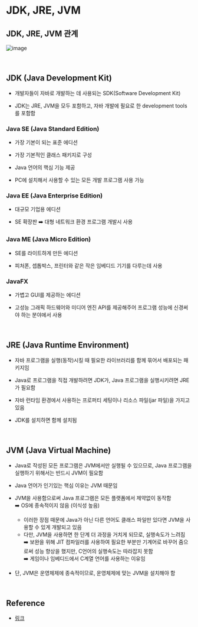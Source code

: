 # JDK, JRE, JVM

## JDK, JRE, JVM 관계

![image](https://github.com/user-attachments/assets/1ae2eb33-9d7c-4928-a6cd-0a42a02526f4)

<br>

## JDK (Java Development Kit)

- 개발자들이 자바로 개발하는 데 사용되는 SDK(Software Development Kit)

- JDK는 JRE, JVM을 모두 포함하고, 자바 개발에 필요로 한 development tools를 포함함

### Java SE (Java Standard Edition)

- 가장 기본이 되는 표준 에디션

- 가장 기본적인 클래스 패키지로 구성

- Java 언어의 핵심 기능 제공

- PC에 설치해서 사용할 수 있는 모든 개발 프로그램 사용 가능

### Java EE (Java Enterprise Edition)

- 대규모 기업용 에디션

- SE 확장판 ➡️ 대형 네트워크 환경 프로그램 개발시 사용

### Java ME (Java Micro Edition)

- SE를 라이트하게 만든 에디션

- 피처폰, 셉톱박스, 프린터와 같은 작은 임베디드 기기를 다루는데 사용

### JavaFX

- 가볍고 GUI를 제공하는 에디션

- 고성능 그래픽 하드웨어와 미디어 엔진 API를 제공해주어 프로그램 성능에 신경써야 하는 분야에서 사용

<br>

## JRE (Java Runtime Environment)

- 자바 프로그램을 실행(동작)시킬 때 필요한 라이브러리를 함께 묶어서 배포되는 패키지임

- Java로 프로그램을 직접 개발하려면 JDK가, Java 프로그램을 실행시키려면 JRE가 필요함

- 자바 런타임 환경에서 사용하는 프로퍼티 세팅이나 리소스 파일(jar 파일)을 가지고 있음

- JDK를 설치하면 함께 설치됨

<br>

## JVM (Java Virtual Machine)

- Java로 작성된 모든 프로그램은 JVM에서만 실행될 수 있으므로, Java 프로그램을 실행하기 위해서는 반드시 JVM이 필요함

- Java 언어가 인기있는 핵심 이유는 JVM 때문임

- JVM을 사용함으로써 Java 프로그램은 모든 플랫폼에서 제약없이 동작함 <br>➡️ OS에 종속적이지 않음 (이식성 높음)
    -  이러한 장점 때문에 Java가 아닌 다른 언어도 클래스 파일만 있다면 JVM을 사용할 수 있게 개발되고 있음
    - 다만, JVM을 사용하면 한 단계 더 과정을 거치게 되므로, 실행속도가 느려짐 <br>➡️ 보완을 위해 JIT 컴파일러를 사용하여 필요한 부분만 기계어로 바꾸어 줌으로써 성능 향상을 했지만, C언어의 실행속도는 따라잡지 못함 <br>➡️ 게임이나 임베디드에서 C계열 언어를 사용하는 이유임

- 단, JVM은 운영체제에 종속적이므로, 운영체제에 맞는 JVM을 설치해야 함

<br>

## Reference

- [링크](https://inpa.tistory.com/entry/JAVA-%E2%98%95-JDK-JRE-JVM-%EA%B0%9C%EB%85%90-%EA%B5%AC%EC%84%B1-%EC%9B%90%EB%A6%AC-%F0%9F%92%AF-%EC%99%84%EB%B2%BD-%EC%B4%9D%EC%A0%95%EB%A6%AC)
